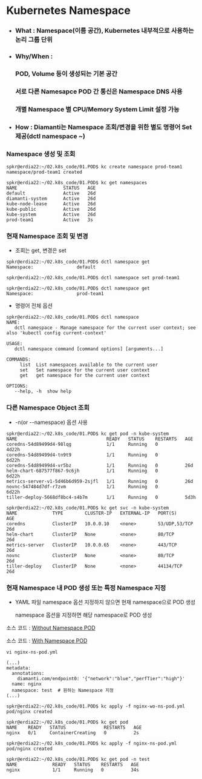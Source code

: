 # Kubernetes Namespace
- ### What : Namespace(이름 공간), Kubernetes 내부적으로 사용하는 논리 그룹 단위 
- ### Why/When :
  ### POD, Volume 등이 생성되는 기본 공간 
  ### 서로 다른 Namesapce POD 간 통신은 Namespace DNS 사용
  ### 개별 Namespace 별 CPU/Memory System Limit 설정 가능 
- ### How : Diamanti는 Namespace 조회/변경을 위한 별도 명령어 Set 제공(dctl namespace ~) 

### Namespace 생성 및 조회

```
spkr@erdia22:~/02.k8s_code/01.POD$ kc create namespace prod-team1
namespace/prod-team1 created

spkr@erdia22:~/02.k8s_code/01.POD$ kc get namespaces
NAME                 STATUS   AGE
default              Active   26d
diamanti-system      Active   26d
kube-node-lease      Active   26d
kube-public          Active   26d
kube-system          Active   26d
prod-team1           Active   3s
```

### 현재 Namespace 조회 및 변경
- 조회는 get, 변경은 set 
```
spkr@erdia22:~/02.k8s_code/01.POD$ dctl namespace get
Namespace:                default

spkr@erdia22:~/02.k8s_code/01.POD$ dctl namespace set prod-team1

spkr@erdia22:~/02.k8s_code/01.POD$ dctl namespace get
Namespace:                prod-team1
```

- 명령어 전체 옵션
```
spkr@erdia22:~/02.k8s_code/01.POD$ dctl namespace
NAME:
   dctl namespace - Manage namespace for the current user context; see also 'kubectl config current-context'

USAGE:
   dctl namespace command [command options] [arguments...]

COMMANDS:
     list  List namespaces available to the current user
     set   Set namespace for the current user context
     get   get namespace for the current user context

OPTIONS:
   --help, -h  show help
```

### 다른 Namespace Object 조회 
- -n(or --namespace) 옵션 사용   
```
spkr@erdia22:~/02.k8s_code/01.POD$ kc get pod -n kube-system
NAME                                 READY   STATUS    RESTARTS   AGE
coredns-54d89499d4-98lqg             1/1     Running   0          4d22h
coredns-54d89499d4-tn9t9             1/1     Running   0          6d22h
coredns-54d89499d4-vr5bz             1/1     Running   0          26d
helm-chart-687577f867-9c6jh          1/1     Running   0          6d22h
metrics-server-v1-5d46b6d959-2sjfl   1/1     Running   0          26d
novnc-547484d7df-r7zvm               1/1     Running   0          6d22h
tiller-deploy-5668df8bc4-s4b7m       1/1     Running   0          5d3h

spkr@erdia22:~/02.k8s_code/01.POD$ kc get svc -n kube-system
NAME             TYPE        CLUSTER-IP   EXTERNAL-IP   PORT(S)         AGE
coredns          ClusterIP   10.0.0.10    <none>        53/UDP,53/TCP   26d
helm-chart       ClusterIP   None         <none>        80/TCP          26d
metrics-server   ClusterIP   10.0.0.65    <none>        443/TCP         26d
novnc            ClusterIP   None         <none>        80/TCP          26d
tiller-deploy    ClusterIP   None         <none>        44134/TCP       26d
```

### 현재 Namespace 내 POD 생성 또는 특정 Namespace 지정 
- YAML 파일 namespace 옵션 지정하지 않으면 현재 namespace으로 POD 생성

  namespace 옵션을 지정하면 해당 namespace로 POD 생성

소스 코드 : [Without Namespace POD](./nginx-wo-ns-pod.yml)

소스 코드 : [With Namespace POD](./nginx-ns-pod.yml)

```
vi nginx-ns-pod.yml

(...)
metadata:
  annotations:
    diamanti.com/endpoint0: '{"network":"blue","perfTier":"high"}'
  name: nginx
  namespace: test  # 원하는 Namespace 지정 
(...)

spkr@erdia22:~/02.k8s_code/01.POD$ kc apply -f nginx-wo-ns-pod.yml
pod/nginx created

spkr@erdia22:~/02.k8s_code/01.POD$ kc get pod
NAME    READY   STATUS              RESTARTS   AGE
nginx   0/1     ContainerCreating   0          2s

spkr@erdia22:~/02.k8s_code/01.POD$ kc apply -f nginx-ns-pod.yml
pod/nginx created

spkr@erdia22:~/02.k8s_code/01.POD$ kc get pod -n test
NAME             READY   STATUS    RESTARTS   AGE
nginx            1/1     Running   0          34s
```
